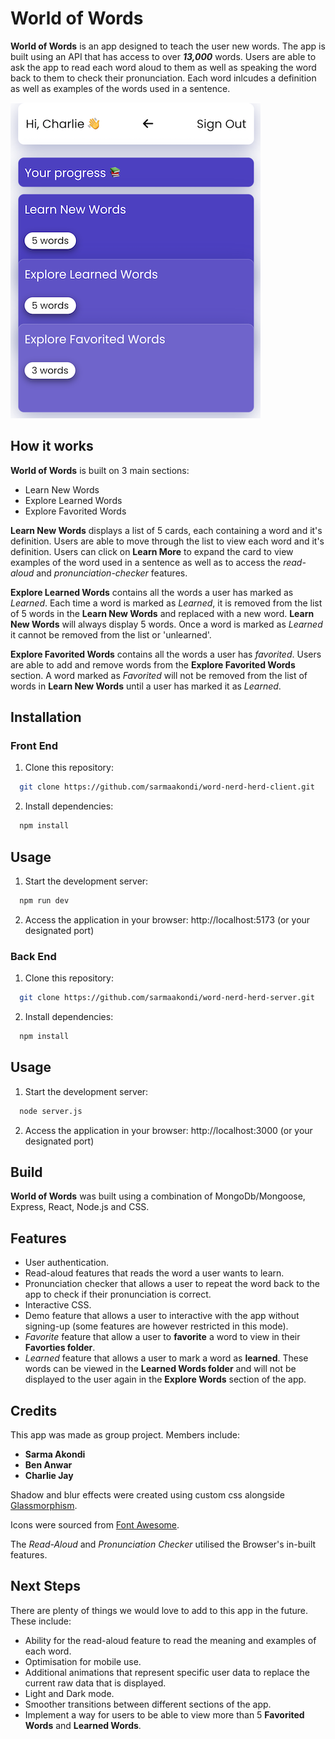 # World of Words
**World of Words** is an app designed to teach the user new words. The app is built using an API that has access to over ***13,000*** words. Users are able to ask the app to read each word aloud to them as well as speaking the word back to them to check their pronunciation. Each word inlcudes a definition as well as examples of the words used in a sentence.

![an screenshot of World of Words Dashboard](public/WoW.png)

## How it works
**World of Words** is built on 3 main sections:
* Learn New Words
* Explore Learned Words
* Explore Favorited Words

**Learn New Words** displays a list of 5 cards, each containing a word and it's definition. Users are able to move through the list to view each word and it's definition. Users can click on **Learn More** to expand the card to view examples of the word used in a sentence as well as to access the *read-aloud* and *pronunciation-checker* features.

**Explore Learned Words** contains all the words a user has marked as *Learned*. Each time a word is marked as *Learned*, it is removed from the list of 5 words in the **Learn New Words** and replaced with a new word. **Learn New Words** will always display 5 words. Once a word is marked as *Learned* it cannot be removed from the list or 'unlearned'.

**Explore Favorited Words** contains all the words a user has *favorited*. Users are able to add and remove words from the **Explore Favorited Words** section. A word marked as *Favorited* will not be removed from the list of words in **Learn New Words** until a user has marked it as *Learned*.

## Installation

### Front End
1. Clone this repository:
```bash
  git clone https://github.com/sarmaakondi/word-nerd-herd-client.git
```
2. Install dependencies:
```bash
  npm install
```
## Usage
1. Start the development server:
```bash
  npm run dev
```
2. Access the application in your browser: http://localhost:5173 (or your designated port)

### Back End
1. Clone this repository:
```bash
  git clone https://github.com/sarmaakondi/word-nerd-herd-server.git
```
2. Install dependencies:
```bash
  npm install
```
## Usage
1. Start the development server:
```bash
  node server.js
```
2. Access the application in your browser: http://localhost:3000 (or your designated port)

## Build
**World of Words** was built using a combination of MongoDb/Mongoose, Express, React, Node.js and CSS.
## Features
* User authentication.
* Read-aloud features that reads the word a user wants to learn.
* Pronunciation checker that allows a user to repeat the word back to the app to check if their pronunciation is correct.
* Interactive CSS.
* Demo feature that allows a user to interactive with the app without signing-up (some features are however restricted in this mode).
* *Favorite* feature that allow a user to **favorite** a word to view in their **Favorties folder**.
* *Learned* feature that allows a user to mark a word as **learned**. These words can be viewed in the **Learned Words folder** and will not be displayed to the user again in the **Explore Words** section of the app.


## Credits
This app was made as group project. Members include:
* **Sarma Akondi**
* **Ben Anwar**
* **Charlie Jay**

Shadow and blur effects were created using custom css alongside [Glassmorphism](https://hype4.academy/tools/glassmorphism-generator). 

Icons were sourced from [Font Awesome](https://fontawesome.com/search?m=free&o=r).

The *Read-Aloud* and *Pronunciation Checker* utilised the Browser's in-built features.

## Next Steps
There are plenty of things we would love to add to this app in the future. These include:

* Ability for the read-aloud feature to read the meaning and examples of each word.
* Optimisation for mobile use.
* Additional animations that represent specific user data to replace the current raw data that is displayed.
* Light and Dark mode.
* Smoother transitions between different sections of the app.
* Implement a way for users to be able to view more than 5 **Favorited Words** and **Learned Words**.
